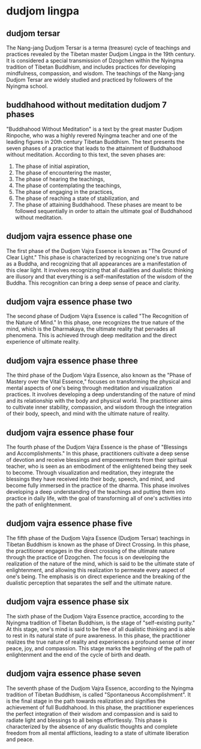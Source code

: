 # dudjom lingpa

## dudjom tersar

The Nang-jang Dudjom Tersar is a terma (treasure) cycle of teachings and practices revealed by the Tibetan master Dudjom Lingpa in the 19th century. It is considered a special transmission of Dzogchen within the Nyingma tradition of Tibetan Buddhism, and includes practices for developing mindfulness, compassion, and wisdom. The teachings of the Nang-jang Dudjom Tersar are widely studied and practiced by followers of the Nyingma school.

## buddhahood without meditation dudjom 7 phases

"Buddhahood Without Meditation" is a text by the great master Dudjom Rinpoche, who was a highly revered Nyingma teacher and one of the leading figures in 20th century Tibetan Buddhism. The text presents the seven phases of a practice that leads to the attainment of Buddhahood without meditation. According to this text, the seven phases are: 

1. The phase of initial aspiration, 
1. The phase of encountering the master, 
1. The phase of hearing the teachings, 
1. The phase of contemplating the teachings, 
1. The phase of engaging in the practices, 
1. The phase of reaching a state of stabilization, and 
1. The phase of attaining Buddhahood. These phases are meant to be followed sequentially in order to attain the ultimate goal of Buddhahood without meditation.

## dudjom vajra essence phase one

The first phase of the Dudjom Vajra Essence is known as "The Ground of Clear Light." This phase is characterized by recognizing one's true nature as a Buddha, and recognizing that all appearances are a manifestation of this clear light. It involves recognizing that all dualities and dualistic thinking are illusory and that everything is a self-manifestation of the wisdom of the Buddha. This recognition can bring a deep sense of peace and clarity.

## dudjom vajra essence phase two

The second phase of Dudjom Vajra Essence is called "The Recognition of the Nature of Mind." In this phase, one recognizes the true nature of the mind, which is the Dharmakaya, the ultimate reality that pervades all phenomena. This is achieved through deep meditation and the direct experience of ultimate reality.

## dudjom vajra essence phase three

The third phase of the Dudjom Vajra Essence, also known as the "Phase of Mastery over the Vital Essence," focuses on transforming the physical and mental aspects of one's being through meditation and visualization practices. It involves developing a deep understanding of the nature of mind and its relationship with the body and physical world. The practitioner aims to cultivate inner stability, compassion, and wisdom through the integration of their body, speech, and mind with the ultimate nature of reality.

## dudjom vajra essence phase four

The fourth phase of the Dudjom Vajra Essence is the phase of "Blessings and Accomplishments." In this phase, practitioners cultivate a deep sense of devotion and receive blessings and empowerments from their spiritual teacher, who is seen as an embodiment of the enlightened being they seek to become. Through visualization and meditation, they integrate the blessings they have received into their body, speech, and mind, and become fully immersed in the practice of the dharma. This phase involves developing a deep understanding of the teachings and putting them into practice in daily life, with the goal of transforming all of one's activities into the path of enlightenment.

## dudjom vajra essence phase five

The fifth phase of the Dudjom Vajra Essence (Dudjom Tersar) teachings in Tibetan Buddhism is known as the phase of Direct Crossing. In this phase, the practitioner engages in the direct crossing of the ultimate nature through the practice of Dzogchen. The focus is on developing the realization of the nature of the mind, which is said to be the ultimate state of enlightenment, and allowing this realization to permeate every aspect of one's being. The emphasis is on direct experience and the breaking of the dualistic perception that separates the self and the ultimate nature.

## dudjom vajra essence phase six

The sixth phase of the Dudjom Vajra Essence practice, according to the Nyingma tradition of Tibetan Buddhism, is the stage of "self-existing purity." At this stage, one's mind is said to be free of all dualistic thinking and is able to rest in its natural state of pure awareness. In this phase, the practitioner realizes the true nature of reality and experiences a profound sense of inner peace, joy, and compassion. This stage marks the beginning of the path of enlightenment and the end of the cycle of birth and death.

## dudjom vajra essence phase seven

The seventh phase of the Dudjom Vajra Essence, according to the Nyingma tradition of Tibetan Buddhism, is called "Spontaneous Accomplishment". It is the final stage in the path towards realization and signifies the achievement of full Buddhahood. In this phase, the practitioner experiences the perfect integration of their wisdom and compassion and is said to radiate light and blessings to all beings effortlessly. This phase is characterized by the absence of any dualistic thoughts and complete freedom from all mental afflictions, leading to a state of ultimate liberation and peace.
